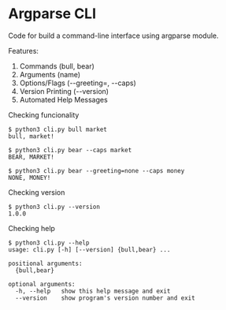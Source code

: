 # Argparse CLI

Code for build a command-line interface using argparse module.

Features:
1. Commands (bull, bear)
2. Arguments (name)
3. Options/Flags (--greeting=<str>, --caps)
4. Version Printing (--version)
5. Automated Help Messages

Checking funcionality
```
$ python3 cli.py bull market
bull, market!

$ python3 cli.py bear --caps market
BEAR, MARKET!

$ python3 cli.py bear --greeting=none --caps money 
NONE, MONEY!
```

Checking version
```
$ python3 cli.py --version
1.0.0
```

Checking help
```
$ python3 cli.py --help
usage: cli.py [-h] [--version] {bull,bear} ...

positional arguments:
  {bull,bear}

optional arguments:
  -h, --help   show this help message and exit
  --version    show program's version number and exit
```